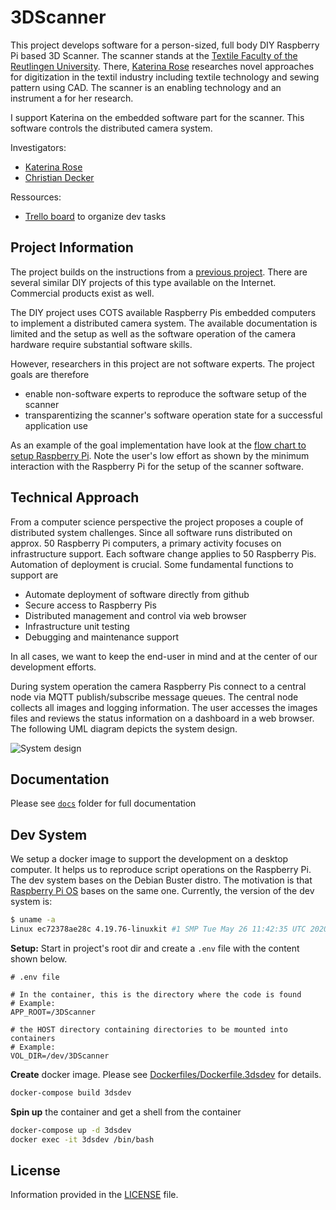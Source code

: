 # 3DScanner

This project develops software for a person-sized, full body DIY Raspberry Pi based 3D Scanner. The scanner stands at the [Textile Faculty of the Reutlingen University](https://www.td.reutlingen-university.de/en/startseite-englisch/). There, [Katerina Rose](https://www.td.reutlingen-university.de/fakultaet/ansprechpartner/lehre/#Katerina-Rose) researches novel approaches for digitization in the textil industry including textile technology and sewing pattern using CAD. The scanner is an enabling technology and an instrument a for her research. 

I support Katerina on the embedded software part for the scanner. This software controls the distributed camera system.

Investigators:

* [Katerina Rose](https://www.td.reutlingen-university.de/fakultaet/ansprechpartner/lehre/#Katerina-Rose)
* [Christian Decker](cdeck3r.com)

Ressources:

* [Trello board](https://trello.com/b/CqnWyFS4) to organize dev tasks

## Project Information

The project builds on the instructions from a [previous project](https://www.instructables.com/Multiple-Raspberry-PI-3D-Scanner/). There are several similar DIY projects of this type available on the Internet. Commercial products exist as well. 

The DIY project uses COTS available Raspberry Pis embedded computers to implement a distributed camera system. The available documentation is limited and the setup as well as the software operation of the camera hardware require substantial software skills.

However, researchers in this project are not software experts. The project goals are therefore

* enable non-software experts to reproduce the software setup of the scanner 
* transparentizing the scanner's software operation state for a successful application use

As an example of the goal implementation have look at the [flow chart to setup Raspberry Pi](https://github.com/cdeck3r/3DScanner/blob/master/docs/raspi_setup_process.md). Note the user's low effort as shown by the minimum interaction with the Raspberry Pi for the setup of the scanner software. 

## Technical Approach

From a computer science perspective the project proposes a couple of distributed system challenges. Since all software runs distributed on approx. 50 Raspberry Pi computers, a primary activity focuses on infrastructure support. Each software change applies to 50 Raspberry Pis. Automation of deployment is crucial. Some fundamental functions to support are 

* Automate deployment of software directly from github
* Secure access to Raspberry Pis
* Distributed management and control via web browser 
* Infrastructure unit testing
* Debugging and maintenance support

In all cases, we want to keep the end-user in mind and at the center of our development efforts.

During system operation the camera Raspberry Pis connect to a central node via MQTT publish/subscribe message queues. The central node collects all images and logging information. The user accesses the images files and reviews the status information on a dashboard in a web browser. The following UML diagram depicts the system design. 

![System design](http://www.plantuml.com/plantuml/png/3SV13S8m30NGLM21-D0RPpPW01H-h3QYSIhxMy3szFJqhjsmPzFq_RAHHzn4l7xAshdbAqCTqwZ6WZa4JV5UN9Rx0zLCNKODdhI941pF-9qTJQElLlZb7m00)

## Documentation

Please see [`docs`](docs) folder for full documentation 

## Dev System

We setup a docker image to support the development on a desktop computer. It helps us to reproduce script operations on the Raspberry Pi. The dev system bases on the Debian Buster distro. The motivation is that [Raspberry Pi OS](https://en.wikipedia.org/wiki/Raspberry_Pi_OS) bases on the same one. Currently, the version of the dev system is:

```bash
$ uname -a
Linux ec72378ae28c 4.19.76-linuxkit #1 SMP Tue May 26 11:42:35 UTC 2020 x86_64 GNU/Linux
```

**Setup:** Start in project's root dir and create a `.env` file with the content shown below.
```
# .env file

# In the container, this is the directory where the code is found
# Example:
APP_ROOT=/3DScanner

# the HOST directory containing directories to be mounted into containers
# Example:
VOL_DIR=/dev/3DScanner
```

**Create** docker image. Please see [Dockerfiles/Dockerfile.3dsdev](https://github.com/cdeck3r/3DScanner/blob/master/Dockerfiles/Dockerfile.3dsdev) for details.
```bash
docker-compose build 3dsdev 
```

**Spin up** the container and get a shell from the container
```bash
docker-compose up -d 3dsdev
docker exec -it 3dsdev /bin/bash
```

## License

Information provided in the [LICENSE](LICENSE) file.
